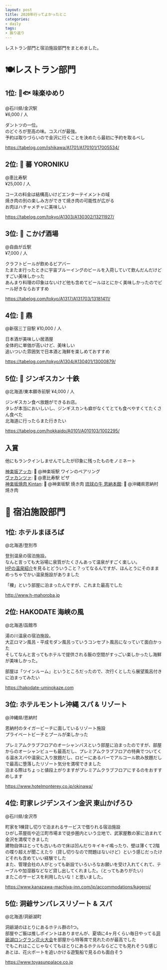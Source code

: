 ```yaml
---
layout: post
title: 2020年行ってよかったとこ
categories:
- daily
tags:
- 振り返り
---
```


レストラン部門と宿泊施設部門をまとめました。

# 🍽レストラン部門
## 1位: 🍶🐟 味楽ゆめり
@石川県/金沢駅  
¥6,000 / 人

ダントツの一位。  
のどぐろが至高の味。コスパが最強。  
予約は取りづらいので金沢に行くことを決めたら最初に予約を取るべし

https://tabelog.com/ishikawa/A1701/A170101/17005534/

## 2位: 🥩 蕃 YORONIKU
@恵比寿駅  
¥25,000 / 人

コースの料金は結構高いけどエンターテイメントの域  
焼き肉の別の楽しみ方ができて焼き肉の可能性が広がる  
お肉はハチャメチャに美味しい

https://tabelog.com/tokyo/A1303/A130302/13211927/

## 3位: 🍻 こかげ酒場
@自由が丘駅  
¥7,000 / 人

クラフトビールが飲めるビアバー  
たまたま行ったときに宇宙ブルーイングのビールを入荷していて飲んだんだけどすごい美味しかった  
あんまり料理の印象はないけど他も含めてビールはとにかく美味しかったのでビール好きならおすすめ

https://tabelog.com/tokyo/A1317/A131703/13181411/

## 4位: 🍶 鼎
@新宿三丁目駅
¥10,000 / 人

日本酒が美味しい居酒屋  
全体的に単価が高いけど、美味しい  
追いついた雰囲気で日本酒と海鮮を楽しめておすすめ

https://tabelog.com/tokyo/A1304/A130401/13000879/

## 5位: 🐑 ジンギスカン 十鉄
@北海道/東本願寺前駅
¥4,000 / 人

ジンギスカン食べ放題ができるお店。  
タレが本当においしいし、ジンギスカンも癖がなくてとても食べやすくてたくさん食べた  
北海道に行ったらまた行きたい

https://tabelog.com/hokkaido/A0101/A010103/1002295/

## 入賞
他にもランクインしませんでしたが印象に残ったものをノミネート

[神楽坂アッカ](https://tabelog.com/tokyo/A1309/A130905/13216288/): 🍷 @神楽坂駅 ワインのペアリング   
[ヴァカンツァ](https://tabelog.com/tokyo/A1303/A130302/13007135/): 🍕 @恵比寿駅 ピザ  
[神楽坂焼肉 Kintan](https://tabelog.com/tokyo/A1309/A130905/13205332/): 🥩 @神楽坂駅 焼き肉
[琉球の牛 恩納本館](https://tabelog.com/okinawa/A4703/A470303/47000637/): 🥩 @沖縄県恩納村 焼き肉

# 🏨 宿泊施設部門

## 1位: ホテルまほろば
@北海道/登別市

登別温泉の宿泊施設。  
なんと言っても大浴場に泉質がたくさんあって温泉がすごく楽しい。  
[HPの温泉紹介](http://www.h-mahoroba.jp/spa/)を見るとどういうこと？ってなるんですが、ほんとうにそのままめっちゃでかい温泉施設がありました  

「櫟」という部屋に泊まったんですが、これまた最高でした

http://www.h-mahoroba.jp

## 2位: HAKODATE 海峡の風
@北海道/函館市

湯の川温泉の宿泊施設。  
大正ロマン風呂・平成モダン風呂っていうコンセプト風呂になっていて面白かった  
そしてなんと言ってもホテルで提供される飯の空間がすっごい楽しかったし海鮮が美味しかった。  

部屋は「ツインルーム」というところだったので、次行くとしたら展望風呂付きに泊まってみたい

https://hakodate-uminokaze.com

## 3位: ホテルモントレ沖縄 スパ & リゾート
@沖縄県/恩納村

恩納村のタイガービーチに面しているリゾート施設  
プライベートビーチとプールが楽しかった  

プレミアムクラブフロアのオーシャンバスという部屋に泊まったのですが、部屋からのオーシャンビューも最高だし、プレミアムクラブフロアの特典でついてくる温水スパや温泉に入り放題だし、ロビーにあるバーでアルコール飲み放題だしで最高に堕落したリゾート気分を満喫できました  
泊まる際はちょっと値段上がりますがプレミアムクラブフロアにするのをおすすめします

https://www.hotelmonterey.co.jp/okinawa/

## 4位: 町家レジデンスイン金沢 東山かげろひ
@石川県/金沢市

町家を1棟貸し切りで泊まれるサービスで借りれる宿泊施設  
ひがし茶屋街や近江町市場まで徒歩圏内という立地で、武家屋敷の家に泊まれて金沢を満喫できました  
建物自体はとっても古いもので床は凹んだりキイキイ鳴ったり、壁は薄くて2階の喋り超えが聞こえたり（貸し切りなので問題はないけど）という感じだったけどそれも含めていい経験でした  
また、管理会社の人がとっても新設でいろいろなお願いを受け入れてくれて、テーブルや加湿器などなど貸し出してくれました。（とってもありがたい）  
またこのサービスを利用したいな！と思いました。

https://www.kanazawa-machiya-inn.com/jp/accommodations/kageroi/

## 5位: 洞爺サンパレスリゾート & スパ
@北海道/洞爺湖町

洞爺湖のほとりにあるホテル群の1つ。  
部屋やご飯は推しポイントはありませんが、夏頃に4ヶ月くらい毎日やってる[洞爺湖ロングラン花火大会](https://www.laketoya.com/event/fireworks/)を部屋から特等席で見れたのが最高でした  
でもこれはここじゃなくてもほとりにあるホテルならどこでも見れそうな感じ  
あとは、花火ボートを追いかける遊覧船で見るのも面白そう

https://www.toyasunpalace.co.jp

